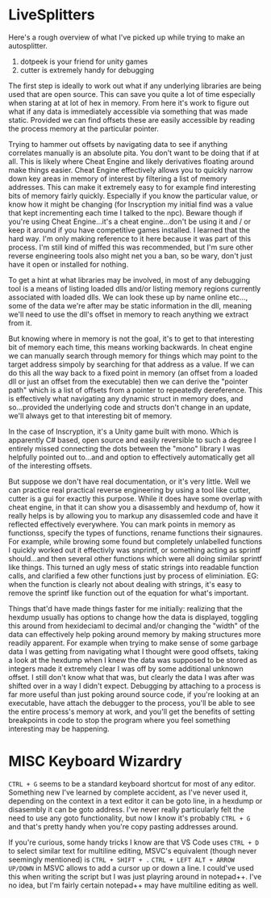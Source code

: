 # LiveSplitters

Here's a rough overview of what I've picked up while trying to make an autosplitter.

1. dotpeek is your friend for unity games
2. cutter is extremely handy for debugging

The first step is ideally to work out what if any underlying libraries are being used that are open source. This can save you quite a lot of time especially when staring at at lot of hex in memory. From here it's work to figure out what if any data is immediately accessible via something that was made static. Provided we can find offsets these are easily accessible by reading the process memory at the particular pointer.

Trying to hammer out offsets by navigating data to see if anything correlates manually is an absolute pita. You don't want to be doing that if at all. This is likely where Cheat Engine and likely derivatives floating around make things easier. Cheat Engine effectively allows you to quickly narrow down key areas in memory of interest by filtering a list of memory addresses. This can make it extremely easy to for example find interesting bits of memory fairly quickly. Especially if you know the particular value, or know how it might be changing (for Inscryption my initial find was a value that kept incrementing each time I talked to the npc). Beware though if you're using Cheat Engine...it's a cheat engine...don't be using it and / or keep it around if you have competitive games installed. I learned that the hard way. I'm only making reference to it here because it was part of this process. I'm still kind of miffed this was recommended, but I'm sure other reverse engineering tools also might net you a ban, so be wary, don't just have it open or installed for nothing.

To get a hint at what libraries may be involved, in most of any debugging tool is a means of listing loaded dlls and/or listing memory regions currently associated with loaded dlls. We can look these up by name online etc..., some of the data we're after may be static information in the dll, meaning we'll need to use the dll's offset in memory to reach anything we extract from it.

But knowing where in memory is not the goal, it's to get to that interesting bit of memory each time, this means working backwards. In cheat engine we can manually search through memory for things which may point to the target address simpoly by searching for that address as a value. If we can do this all the way back to a fixed point in memory (an offset from a loaded dll or just an offset from the executable) then we can derive the "pointer path" which is a list of offsets from a pointer to repeatedly dereference. This is effectively what navigating any dynamic struct in memory does, and so...provided the underlying code and structs don't change in an update, we'll always get to that interesting bit of memory.

In the case of Inscryption, it's a Unity game built with mono. Which is apparently C# based, open source and easily reversible to such a degree I entirely missed connecting the dots between the "mono" library I was helpfully pointed out to...and and option to effectively automatically get all of the interesting offsets.

But suppose we don't have real documentation, or it's very little. Well we can practice real practical reverse engineering by using a tool like cutter, cutter is a gui for exactly this purpose. While it does have some overlap with cheat engine, in that it can show you a disassembly and hexdump of, how it really helps is by allowing you to markup any disassemled code and have it reflected effectively everywhere. You can mark points in memory as functionss, specify the types of functions, rename functions their signaures. For example, while browing some found but completely unlabelled functions I quickly worked out it effectivly was snprintf, or something acting as sprintf should...and then several other functions which were all doing similar sprintf like things. This turned an ugly mess of static strings into readable function calls, and clarified a few other functions just by process of eliminiation. EG: when the function is clearly not about dealing with strings, it's easy to remove the sprintf like function out of the equation for what's important.

Things that'd have made things faster for me initially: realizing that the hexdump usually has options to change how the data is displayed, toggling this around from hexideciaml to decimal and/or changing the "width" of the data can effectively help poking around memory by making structures more readily apparent. For example when trying to make sense of some garbage data I was getting from navigating what I thought were good offsets, taking a look at the hexdump when I knew the data was supposed to be stored as integers made it extremely clear I was off by some additional unknown offset. I still don't know what that was, but clearly the data I was after was shifted over in a way I didn't expect. Debugging by attaching to a process is far more useful than just poking around source code, if you're looking at an executable, have attach the debugger to the process, you'll be able to see the entire process's memory at work, and you'll get the benefits of setting breakpoints in code to stop the program where you feel something interesting may be happening.

# MISC Keyboard Wizardry
`CTRL + G` seems to be a standard keyboard shortcut for most of any editor. Something new I've learned by complete accident, as I've never used it, depending on the context in a text editor it can be goto line, in a hexdump or disasembly it can be goto address. I've never really particularly felt the need to use any goto functionality, but now I know it's probably `CTRL + G` and that's pretty handy when you're copy pasting addresses around.

If you're curious, some handy tricks I know are that VS Code uses `CTRL + D` to select similar text for multiline editing, MSVC's equivalent (though never seemingly mentioned) is `CTRL + SHIFT + .` `CTRL + LEFT ALT + ARROW UP/DOWN` in MSVC allows to add a cursor up or down a line. I could've used this when writing the script but I was just playring around in notepad++. I've no idea, but I'm fairly certain notepad++ may have multiline editing as well.



